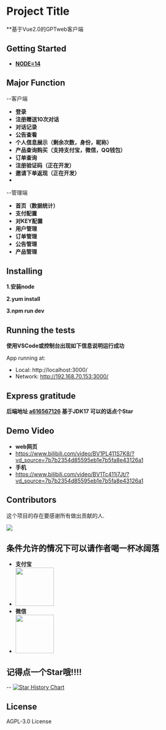 # **Project Title**
 
**基于Vue2.0的GPTweb客户端
 
## Getting Started  

* [**NODE=14**](golang_install_guide)
  
## Major Function
--客户端  

* **登录**
* **注册赠送10次对话**
* **对话记录**
* **公告查看**
* **个人信息展示（剩余次数，身份，昵称）**
* **产品查询购买（支持支付宝，微信，QQ钱包）**
* **订单查询**
* **注册验证码（正在开发）**
* **邀请下单返现（正在开发）**  
* 
--管理端  

* **首页（数据统计）**
* **支付配置**
* **对KEY配置**
* **用户管理**
* **订单管理**
* **公告管理**
* **产品管理**


 
## Installing
 
**1.安装node**  

**2.yum install**  

**3.npm run dev**  

       
## Running the tests
 
**使用VSCode或控制台出现如下信息说明运行成功**  

App running at:
  - Local:   http://localhost:3000/ 
  - Network: http://192.168.70.153:3000/
 
## Express gratitude
 
 **后端地址 [a616567126](https://github.com/a616567126/GPT-WEB-JAVA) 基于JDK17 可以的话点个Star**  
 
 
 
 ## Demo Video 
 * **web网页**
 * https://www.bilibili.com/video/BV1PL411S7K8/?vd_source=7b7b2354d85595eb1e7b5fa8e43126a1
 * **手机**
 * https://www.bilibili.com/video/BV1Tc411j7Jt/?vd_source=7b7b2354d85595eb1e7b5fa8e43126a1


 
 ## Contributors

这个项目的存在要感谢所有做出贡献的人.

<a href="https://github.com/a616567126/GPT-WEB-JAVA/graphs/contributors">
<img src="https://contrib.rocks/image?repo=a616567126/GPT-WEB-JAVA" />
</a>
 
 
## 条件允许的情况下可以请作者喝一杯冰阔落
 * **支付宝**  
 * <img src="https://user-images.githubusercontent.com/43660702/228105535-144d09cd-6326-4c22-b9b9-8c69c299caac.png" width="100px" height="100px">
 * **微信**
 * <img src="https://user-images.githubusercontent.com/43660702/228105188-09c49078-9156-40bc-8327-f2b05c5bc5fa.png" width="100px" height="100px"> 
 
 
## 记得点一个Star哦!!!!

--
[![Star History Chart](https://api.star-history.com/svg?repos=a616567126/GPT-WEB-JAVA&type=Timeline)](https://star-history.com/#a616567126/GPT-WEB-JAVA&Timeline)

## License

AGPL-3.0 License
